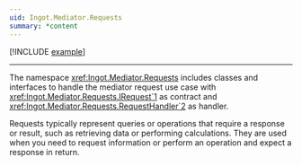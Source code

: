 ```yaml
---
uid: Ingot.Mediator.Requests
summary: *content
---
```


[!INCLUDE [example](../../Fragments/basic-usage-label.md)]

---

The namespace <xref:Ingot.Mediator.Requests> includes classes and interfaces
to handle the mediator request use case with <xref:Ingot.Mediator.Requests.IRequest`1> 
as contract and <xref:Ingot.Mediator.Requests.RequestHandler`2> as handler.

Requests typically represent queries or operations that require a 
response or result, such as retrieving data or performing calculations. 
They are used when you need to request information or perform an operation 
and expect a response in return.
